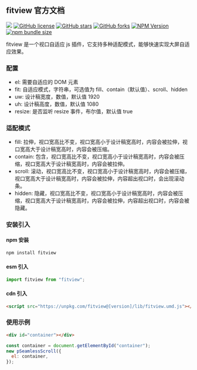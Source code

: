 ## fitview 官方文档

[![](https://img.shields.io/badge/GitHub-E34C26.svg)](https://github.com/pbstar/fitview)
[![GitHub license](https://img.shields.io/github/license/pbstar/fitview?style=flat&color=109BCD)](https://github.com/pbstar/fitview?tab=MIT-1-ov-file#readme)
[![GitHub stars](https://img.shields.io/github/stars/pbstar/fitview?style=flat&color=d48806)](https://github.com/pbstar/fitview/stargazers)
[![GitHub forks](https://img.shields.io/github/forks/pbstar/fitview?style=flat&color=C6538C)](https://github.com/pbstar/fitview/forks)
[![NPM Version](https://img.shields.io/npm/v/fitview?style=flat&color=d4b106)](https://www.npmjs.com/package/fitview)
[![npm bundle size](https://img.shields.io/bundlephobia/min/fitview?style=flat&color=41B883)](https://www.npmjs.com/package/fitview)

fitview 是一个视口自适应 js 插件，它支持多种适配模式，能够快速实现大屏自适应效果。

### 配置

- el: 需要自适应的 DOM 元素
- fit: 自适应模式，字符串，可选值为 fill、contain（默认值）、scroll、hidden
- uw: 设计稿宽度，数值，默认值 1920
- uh: 设计稿高度，数值，默认值 1080
- resize: 是否监听 resize 事件，布尔值，默认值 true

### 适配模式

- fill: 拉伸，视口宽高比不变，视口宽高小于设计稿宽高时，内容会被拉伸，视口宽高大于设计稿宽高时，内容会被压缩。
- contain: 包含，视口宽高比不变，视口宽高小于设计稿宽高时，内容会被压缩，视口宽高大于设计稿宽高时，内容会被拉伸。
- scroll: 滚动，视口宽高比不变，视口宽高小于设计稿宽高时，内容会被压缩，视口宽高大于设计稿宽高时，内容会被拉伸，内容超出视口时，会出现滚动条。
- hidden: 隐藏，视口宽高比不变，视口宽高小于设计稿宽高时，内容会被压缩，视口宽高大于设计稿宽高时，内容会被拉伸，内容超出视口时，内容会被隐藏。

### 安装引入

#### npm 安装

```bash
npm install fitview
```

#### esm 引入

```javascript
import fitview from "fitview";
```

#### cdn 引入

```html
<script src="https://unpkg.com/fitview@[version]/lib/fitview.umd.js"></script>
```

### 使用示例

```html
<div id="container"></div>
```

```javascript
const container = document.getElementById("container");
new pSeamlessScroll({
  el: container,
});
```
